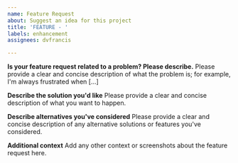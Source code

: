 ```yaml
---
name: Feature Request
about: Suggest an idea for this project
title: 'FEATURE - '
labels: enhancement
assignees: dvfrancis

---
```


**Is your feature request related to a problem? Please describe.**
Please provide a clear and concise description of what the problem is; for example, I'm always frustrated when [...]

**Describe the solution you'd like**
Please provide a clear and concise description of what you want to happen.

**Describe alternatives you've considered**
Please provide a clear and concise description of any alternative solutions or features you've considered.

**Additional context**
Add any other context or screenshots about the feature request here.